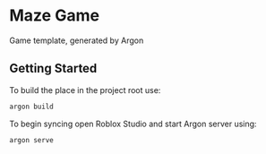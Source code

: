 # Maze Game

Game template, generated by Argon

## Getting Started

To build the place in the project root use:

```bash
argon build
```

To begin syncing open Roblox Studio and start Argon server using:

```bash
argon serve
```
